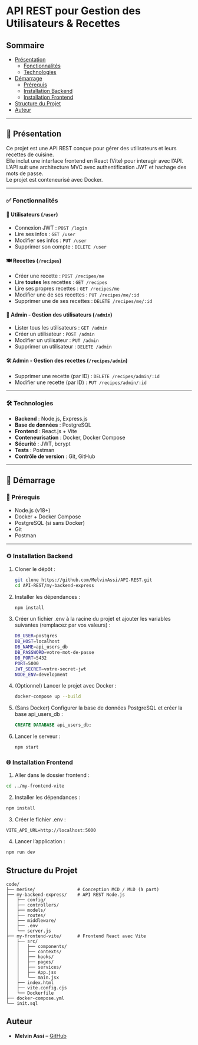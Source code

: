 # API REST pour Gestion des Utilisateurs & Recettes

## Sommaire
- [Présentation](#présentation) 
  - [Fonctionnalités](#fonctionnalités) 
  - [Technologies](#technologies) 
- [Démarrage](#démarrage) 
  - [Prérequis](#prérequis) 
  - [Installation Backend](#installation-backend) 
  - [Installation Frontend](#installation-frontend)
- [Structure du Projet](#structure-du-projet)
- [Auteur](#auteur)

---

## 📌 Présentation

Ce projet est une API REST conçue pour gérer des utilisateurs et leurs recettes de cuisine.  
Elle inclut une interface frontend en React (Vite) pour interagir avec l’API.  
L’API suit une architecture MVC avec authentification JWT et hachage des mots de passe.  
Le projet est conteneurisé avec Docker.

---

### ✅ Fonctionnalités

#### 👤 Utilisateurs (`/user`)
- Connexion JWT : `POST /login`
- Lire ses infos : `GET /user`
- Modifier ses infos : `PUT /user`
- Supprimer son compte : `DELETE /user`

#### 🍽️ Recettes (`/recipes`)
- Créer une recette : `POST /recipes/me`
- Lire **toutes** les recettes : `GET /recipes`
- Lire ses propres recettes : `GET /recipes/me`
- Modifier une de ses recettes : `PUT /recipes/me/:id`
- Supprimer une de ses recettes : `DELETE /recipes/me/:id`

#### 🔐 Admin - Gestion des utilisateurs (`/admin`)
- Lister tous les utilisateurs : `GET /admin`
- Créer un utilisateur : `POST /admin`
- Modifier un utilisateur : `PUT /admin`
- Supprimer un utilisateur : `DELETE /admin`

#### 🛠️ Admin - Gestion des recettes (`/recipes/admin`)
- Supprimer une recette (par ID) : `DELETE /recipes/admin/:id`
- Modifier une recette (par ID) : `PUT /recipes/admin/:id`

---

### 🛠️ Technologies

- **Backend** : Node.js, Express.js  
- **Base de données** : PostgreSQL  
- **Frontend** : React.js + Vite  
- **Conteneurisation** : Docker, Docker Compose  
- **Sécurité** : JWT, bcrypt  
- **Tests** : Postman  
- **Contrôle de version** : Git, GitHub

---

## 🚀 Démarrage

### 🔧 Prérequis
- Node.js (v18+)
- Docker + Docker Compose
- PostgreSQL (si sans Docker)
- Git
- Postman

---

### ⚙️ Installation Backend
1. Cloner le dépôt :
   ```bash
   git clone https://github.com/MelvinAssi/API-REST.git
   cd API-REST/my-backend-express
   ```  
2. Installer les dépendances :   
    ```bash
    npm install
    ``` 
3. Créer un fichier .env à la racine du projet et ajouter les variables suivantes (remplacez par vos valeurs) :   
    ```bash
    DB_USER=postgres
    DB_HOST=localhost
    DB_NAME=api_users_db
    DB_PASSWORD=votre-mot-de-passe
    DB_PORT=5432
    PORT=5000
    JWT_SECRET=votre-secret-jwt
    NODE_ENV=development
    ``` 
4. (Optionnel) Lancer le projet avec Docker :
    ```bash
    docker-compose up --build 
    ``` 
5. (Sans Docker) Configurer la base de données PostgreSQL et créer la base api_users_db :
    ```sql
    CREATE DATABASE api_users_db;
    ``` 
6. Lancer le serveur :
    ```bash
    npm start
    ``` 

### 🌐 Installation Frontend
1. Aller dans le dossier frontend :

```bash
cd ../my-frontend-vite
```
2. Installer les dépendances :

```bash
npm install
```
3. Créer le fichier .env :

```env
VITE_API_URL=http://localhost:5000
```
4. Lancer l’application :

```bash
npm run dev
```


## Structure du Projet
```text
code/
├── merise/                # Conception MCD / MLD (à part)
├── my-backend-express/    # API REST Node.js
│   ├── config/
│   ├── controllers/
│   ├── models/
│   ├── routes/
│   ├── middleware/
│   ├── .env
│   └── server.js
├── my-frontend-vite/      # Frontend React avec Vite
│   ├── src/
│   │   ├── components/
│   │   ├── contexts/
│   │   ├── hooks/
│   │   ├── pages/
│   │   ├── services/
│   │   ├── App.jsx
│   │   └── main.jsx
│   ├── index.html
│   ├── vite.config.cjs
│   └── Dockerfile
├── docker-compose.yml
└── init.sql

``` 
## Auteur

- **Melvin Assi** – [GitHub](https://github.com/MelvinAssi)